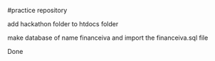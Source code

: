 #practice repository

add hackathon folder to htdocs folder

make database of name
financeiva
and import the financeiva.sql file

Done
